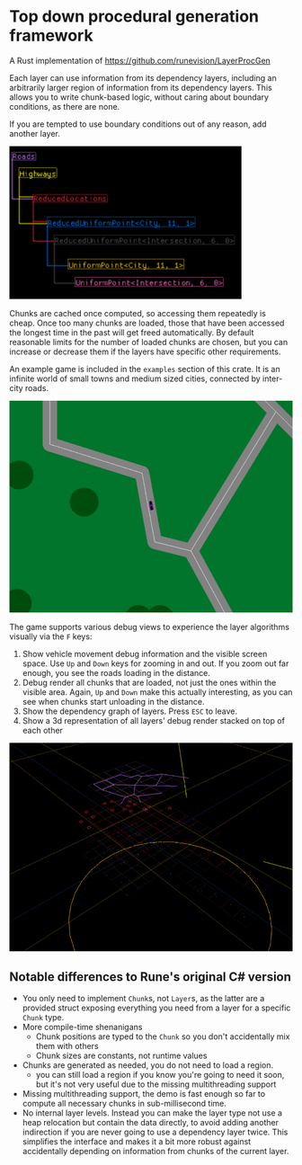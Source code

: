 # Top down procedural generation framework

A Rust implementation of <https://github.com/runevision/LayerProcGen>

Each layer can use information from its dependency layers, including an arbitrarily
larger region of information from its dependency layers. This allows you to write chunk-based logic, without caring about boundary conditions, as there are none.

If you are tempted to use boundary conditions out of any reason, add another layer.

![A directed acyclic graph of layers and their dependency layers](screenshot_layer_graph.png)

Chunks are cached once computed, so accessing them repeatedly is cheap. Once too many chunks are loaded, those that have been accessed the longest time in the past will
get freed automatically. By default reasonable limits for the number of loaded chunks are chosen, but you can increase or decrease them if the layers have specific other requirements.

An example game is included in the `examples` section of this crate. It is an infinite
world of small towns and medium sized cities, connected by inter-city roads.

![A motorcycle on a grey road with green spaces next to it and some dark green circles looking like trees](screenshot_game.png)

The game supports various debug views to experience the layer algorithms visually via the
`F` keys:

1. Show vehicle movement debug information and the visible screen space. Use `Up` and `Down` keys for zooming in and out. If you zoom out far enough, you see the roads loading in the distance.
2. Debug render all chunks that are loaded, not just the ones within the visible area. Again, `Up` and `Down` make this actually interesting, as you can see when chunks start unloading in the distance.
3. Show the dependency graph of layers. Press `ESC` to leave.
4. Show a 3d representation of all layers' debug render stacked on top of each other

![3d representation of all layers' debug render stacked on top of each other](screenshot_3d_layers.png)

## Notable differences to Rune's original C# version

* You only need to implement `Chunk`s, not `Layer`s, as the latter are a provided struct exposing everything you need from a layer for a specific `Chunk` type.
* More compile-time shenanigans
    * Chunk positions are typed to the `Chunk` so you don't accidentally mix them with others
    * Chunk sizes are constants, not runtime values
* Chunks are generated as needed, you do not need to load a region.
    * you can still load a region if you know you're going to need it soon, but it's not very useful due to the missing multithreading support
* Missing multithreading support, the demo is fast enough so far to compute all necessary chunks in sub-millisecond time.
* No internal layer levels. Instead you can make the layer type not use a heap relocation but contain the data directly, to avoid adding another indirection if you are never going to use a dependency layer twice. This simplifies the interface and makes it a bit more robust against accidentally depending on information from chunks of the current layer.
